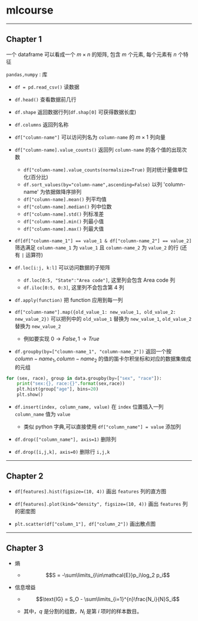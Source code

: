 # mlcourse

---
## Chapter 1

一个 $\text{dataframe}$ 可以看成一个 $m\times n$ 的矩阵, 包含 $m$ 个元素, 每个元素有 $n$ 个特征


`pandas,numpy` : 库

- `df = pd.read_csv()` 读数据

- `df.head()` 查看数据前几行

- `df.shape` 返回数据行列(`df.shap[0]` 可获得数据长度)

- `df.columns` 返回列名称

- `df["column-name"]` 可以访问列名为 `column-name` 的 $m\times 1$ 列向量

- `df["column-name].value_counts()` 返回列 `column-name` 的各个值的出现次数

    - `df["column-name].value_counts(normalsize=True)` 则对统计量做单位化(百分比)
    - `df.sort_values(by="column-name",ascending=False)` 以列 'column-name' 为依据做降序排列
    - `df["column-name].mean()` 列平均值 
    - `df["column-name].median()` 列中位数
    - `df["column-name].std()` 列标准差
    - `df["column-name].min()` 列最小值
    - `df["column-name].max()` 列最大值

- `df[df["column-name_1"] == value_1 & df["column-name_2"] == value_2]` 筛选满足 `column-name_1` 为 `value_1` 且 `column-name_2` 为 `value_2` 的行 (还有 `|` 运算符)

- `df.loc[i:j, k:l]` 可以访问数据的子矩阵 

    - `df.loc[0:5, "State":"Area code"]`, 这里列会包含 Area code 列
    - `df.iloc[0:5, 0:3]`, 这里列不会包含第 4 列

- `df.apply(function)` 把 function 应用到每一列

- `df["column-name"].map({old_value_1: new_value_1, old_value_2: new_value_2})` 可以把列中的 `old_value_1` 替换为 `new_value_1`, `old_value_2` 替换为 `new_value_2` 

    - 例如要实现 $0\to False,1\to True$

- `df.groupby(by=["cloumn-name_1", "column-name_2"])` 返回一个按 $column-name_1,column-name_2$ 的值的笛卡尔积坐标和对应的数据集做成的元组

```python
for (sex, race), group in data.groupby(by=["sex", "race"]):
    print("sex:{}, race:{}".format(sex,race))
    plt.hist(group["age"], bins=20)
    plt.show()
```

- `df.insert(index, column_name, value)` 在 `index` 位置插入一列 `column_name` 值为 `value`

    - 类似 python 字典,可以直接使用 `df["column_name"] = value` 添加列

- `df.drop(["column_name"], axis=1)` 删除列

- `df.drop([i,j,k], axis=0)` 删除行 `i,j,k`

---

## Chapter 2

- `df[features].hist(figsize=(10, 4))` 画出 `features` 列的直方<D-R>图

- `df[features].plot(kind="density", figsize=(10, 4))` 画出 `features` 列的密度图

- `plt.scatter(df["column_1"], df["column_2"])` 画出散点图

---

## Chapter 3

- 熵
    - $$S = -\sum\limits_{i\in\mathcal{E}}p_i\log_2 p_i$$

- 信息增益
    - $$\text{IG} = S_O - \sum\limits_{i=1}^{n}\frac{N_i}{N}S_i$$

    - 其中，$q$ 是分割的组数，$N_i$ 是第 $i$ 项时的样本数目。



















